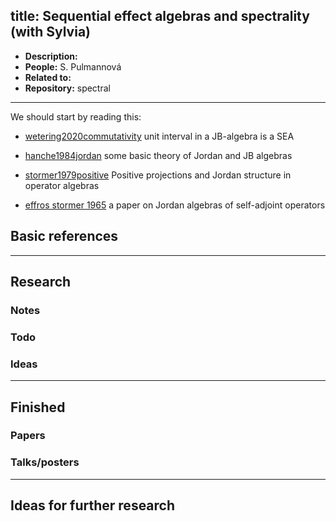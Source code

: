 
title: Sequential effect algebras and spectrality (with Sylvia)
---

*  **Description:**   
*  **People:**   S. Pulmannová
*  **Related to:**     
*  **Repository:** spectral 

---

We should start by reading this:

* [wetering2020commutativity](wetering2020commutativity) unit interval in a JB-algebra is a SEA

* [hanche1984jordan](BOOK_hanche1984jordan) some basic theory of Jordan and JB algebras

* [stormer1979positive](stormer1979positive) Positive projections and Jordan structure in operator algebras

* [effros stormer 1965](NEW_seas/effros_stormer_JC.pdf)  a paper on Jordan algebras of self-adjoint operators



## Basic references






---

## Research



### Notes



### Todo



### Ideas

---

## Finished

### Papers


### Talks/posters

---

## Ideas for further research

